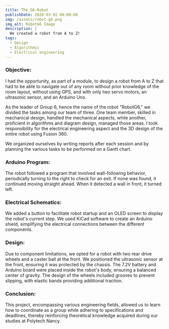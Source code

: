 ```yaml
---
title: The G6-Robot
publishDate: 2020-03-02 00:00:00
img: /assets/robot-g6.png
img_alt: RobotG6 Image
description: |
  We created a robot from A to Z!
tags:
  - Design
  - Algorithmic
  - Electrical engineering
---
```


### Objective: 
I had the opportunity, as part of a module, to design a robot from A to Z that had to be able to navigate out of any room without prior knowledge of the room layout, without using GPS, and with only two servo motors, an ultrasonic sensor, and an Arduino Uno.

As the leader of Group 6, hence the name of the robot "RobotG6," we divided the tasks among our team of three. One team member, skilled in mechanical design, handled the mechanical aspects, while another, proficient in algorithms and diagram design, managed those areas. I took responsibility for the electrical engineering aspect and the 3D design of the entire robot using Fusion 360.

We organized ourselves by writing reports after each session and by planning the various tasks to be performed on a Gantt chart.

### Arduino Program:
The robot followed a program that involved wall-following behavior, periodically turning to the right to check for an exit. If none was found, it continued moving straight ahead. When it detected a wall in front, it turned left.

### Electrical Schematics:
We added a button to facilitate robot startup and an OLED screen to display the robot's current step. We used KiCad software to create an Arduino shield, simplifying the electrical connections between the different components.

### Design:
Due to component limitations, we opted for a robot with two rear drive wheels and a caster ball at the front. We positioned the ultrasonic sensor at the front, ensuring it was protected by the chassis. The 7.2V battery and Arduino board were placed inside the robot's body, ensuring a balanced center of gravity. The design of the wheels included grooves to prevent slipping, with elastic bands providing additional traction.

### Conclusion:
This project, encompassing various engineering fields, allowed us to learn how to coordinate as a group while adhering to specifications and deadlines, thereby reinforcing theoretical knowledge acquired during our studies at Polytech Nancy.